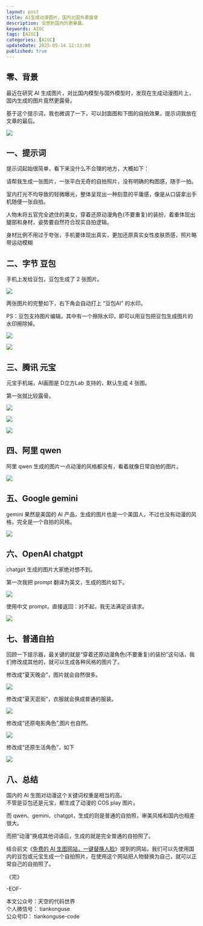 ```yaml
---
layout: post  
title: AI生成动漫图片，国内比国外更露骨           
description: 没想到国内的更暴露。  
keywords: AIGC  
tags: [AIGC]  
categories: [AIGC]  
updateDate: 2025-05-14 12:13:00  
published: true  
---
```



## 零、背景


最近在研究 AI 生成图片，对比国内模型与国外模型时，发现在生成动漫图片上，国内生成的图片竟然更露骨。  


基于这个提示词，我也微调了一下，可以封面图和下图的自拍效果，提示词我放在文章的最后。  


![](https://res2025.tiankonguse.com/images/2025/05/15/000.png)  


## 一、提示词  


提示词起始很简单，看下来没什么不合理的地方，大概如下：  


请帮我生成一张图片，一张平白无奇的自拍照片，没有明确的构图感，随手一拍。  


室内打光不均导致的轻微曝光，整体呈现出一种刻意的平庸感，像是从口袋拿出手机随便一张自拍。  


人物未将五官完全遮住的美女，穿着还原动漫角色(不要重复)的装扮，着重体现出腿部和身材，姿势要自然符合现实自拍逻辑。  


身材比例不用过于夸张，手机要体现出真实，更加还原真实女性皮肤质感，照片略带运动模糊  



## 二、字节 豆包


手机上发给豆包，豆包生成了 2 张图片。  


![](https://res2025.tiankonguse.com/images/2025/05/15/003.png)  


两张图片的完整如下，右下角会自动打上 “豆包AI” 的水印。  


PS：豆包支持图片编辑，其中有一个擦除水印，即可以用豆包把豆包生成图片的水印擦除掉。  


![](https://res2025.tiankonguse.com/images/2025/05/15/001.png)  



![](https://res2025.tiankonguse.com/images/2025/05/15/002.png)  


## 三、腾讯 元宝


元宝手机端，AI画图是 D立方Lab 支持的，默认生成 4 张图。  


第一张就比较露骨。  


![](https://res2025.tiankonguse.com/images/2025/05/15/004.png)  


![](https://res2025.tiankonguse.com/images/2025/05/15/005.png)  


![](https://res2025.tiankonguse.com/images/2025/05/15/006.png)  



## 四、阿里 qwen 


阿里 qwen 生成的图片一点动漫的风格都没有，看着就像日常自拍的图片。   


![](https://res2025.tiankonguse.com/images/2025/05/15/007.png)  



## 五、Google gemini 


gemini 果然是美国的 AI 产品，生成的图片也是一个美国人，不过也没有动漫的风格，完全是一个自拍的风格。  


![](https://res2025.tiankonguse.com/images/2025/05/15/008.png)  



## 六、OpenAI chatgpt


chatgpt 生成的图片大家绝对想不到。  


第一次我把 prompt 翻译为英文，生成的图片如下。  


![](https://res2025.tiankonguse.com/images/2025/05/15/009.png)  


使用中文 prompt，直接返回：对不起，我无法满足该请求。  


![](https://res2025.tiankonguse.com/images/2025/05/15/010.png)  


## 七、普通自拍


回顾一下提示器，最关键的就是“穿着还原动漫角色(不要重复)的装扮”这句话，我们修改成其他的，就可以生成各种风格的图片了。  


修改成“夏天晚会”，图片就会自然很多。  


![](https://res2025.tiankonguse.com/images/2025/05/15/011.png)  


修改成“夏天逛街”，衣服就会换成普通的服装。  


![](https://res2025.tiankonguse.com/images/2025/05/15/012.png)  


修改成“还原电影角色”,图片也自然。  


![](https://res2025.tiankonguse.com/images/2025/05/15/013.png)  



修改成“还原生活角色”，如下  



![](https://res2025.tiankonguse.com/images/2025/05/15/014.png)  



## 八、总结  


国内的 AI 生图对动漫这个关键词权重是相当的高。  
不管是豆包还是元宝，都生成了动漫的 COS play 图片。  


而 qwen、gemini、chatgpt，生成的则是普通的自拍照，审美风格和国内也相差很大。  



而把“动漫”换成其他词语后，生成的就是完全普通的自拍照了。  


结合前文《[免费的 AI 生图网站，一键替换人脸](https://mp.weixin.qq.com/s/nKQu3qDSc4Bg_BXvI3LC5Q)》提到的网站，我们可以先使用国内的豆包或元宝生成一个自拍照片，在使用这个网站把人物替换为自己，就可以正常自己的自拍照了。  




《完》  


-EOF-  


本文公众号：天空的代码世界  
个人微信号： tiankonguse  
公众号ID： tiankonguse-code  
  